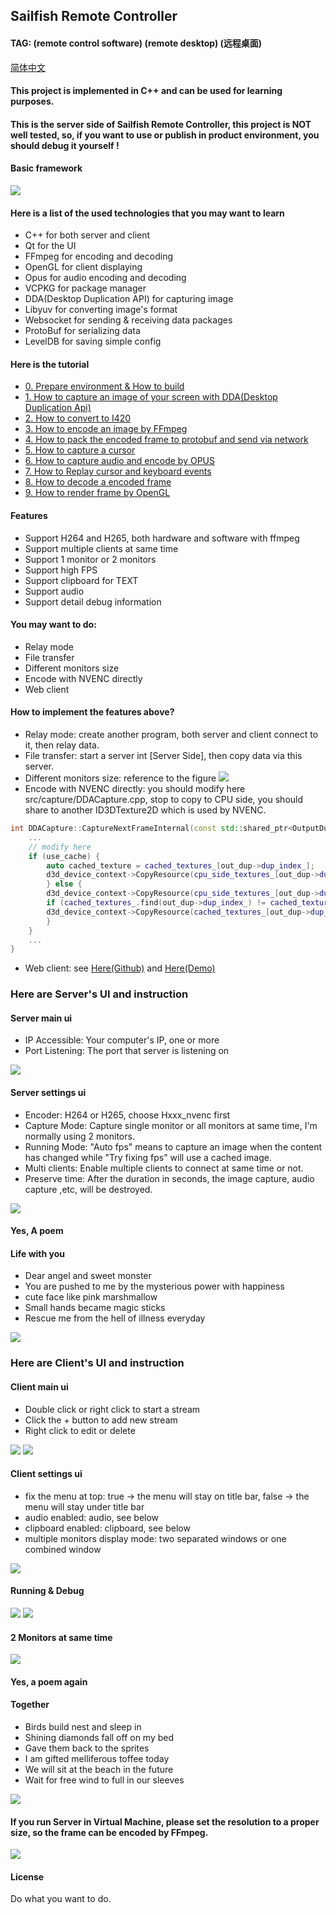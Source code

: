 ## Sailfish Remote Controller
#### TAG: (remote control software) (remote desktop) (远程桌面)
[简体中文](README_CN.md)

#### This project is implemented in C++ and can be used for learning purposes.
#### This is the server side of Sailfish Remote Controller, this project is NOT well tested, so, if you want to use or publish in product environment, you should debug it yourself !

#### Basic framework
![](images/basic_framework.png)
#### Here is a list of the used technologies that you may want to learn 
- C++ for both server and client
- Qt for the UI
- FFmpeg for encoding and decoding
- OpenGL for client displaying
- Opus for audio encoding and decoding
- VCPKG for package manager
- DDA(Desktop Duplication API) for capturing image
- Libyuv for converting image's format
- Websocket for sending & receiving data packages
- ProtoBuf for serializing data
- LevelDB for saving simple config

#### Here is the tutorial
- [0. Prepare environment & How to build ](docs/0_Prepare.md)
- [1. How to capture an image of your screen with DDA(Desktop Duplication Api)](docs/1_Capture_screen.md)
- [2. How to convert to I420](docs/2_Convert_to_I420.md)
- [3. How to encode an image by FFmpeg](docs/3_FFmpeg_encoder.md)
- [4. How to pack the encoded frame to protobuf and send via network](docs/4_Pack_to_Protobuf.md)
- [5. How to capture a cursor](docs/5_Capture_cursor.md)
- [6. How to capture audio and encode by OPUS](docs/6_Capture_audio.md)
- [7. How to Replay cursor and keyboard events](docs/7_Replay.md)
- [8. How to decode a encoded frame](docs/8_Decode.md)
- [9. How to render frame by OpenGL](docs/9_Render_OpenGL.md)

#### Features  
- Support H264 and H265, both hardware and software with ffmpeg
- Support multiple clients at same time
- Support 1 monitor or 2 monitors
- Support high FPS
- Support clipboard for TEXT
- Support audio
- Support detail debug information

#### You may want to do:
- Relay mode
- File transfer
- Different monitors size
- Encode with NVENC directly
- Web client
#### How to implement the features above?
- Relay mode: create another program, both server and client connect to it, then relay data.
- File transfer: start a server int [Server Side], then copy data via this server.
- Different monitors size: reference to the figure
![](images/different_monitor_size.png)
- Encode with NVENC directly: you should modify here src/capture/DDACapture.cpp, stop to copy to CPU side, you should share to another ID3DTexture2D which is used by NVENC.
```c++
int DDACapture::CaptureNextFrameInternal(const std::shared_ptr<OutputDuplication>& out_dup, int timeout) {
    ...
    // modify here
    if (use_cache) {
        auto cached_texture = cached_textures_[out_dup->dup_index_];
        d3d_device_context->CopyResource(cpu_side_textures_[out_dup->dup_index_], cached_texture);
        } else {
        d3d_device_context->CopyResource(cpu_side_textures_[out_dup->dup_index_], gpu_side_texture);
        if (cached_textures_.find(out_dup->dup_index_) != cached_textures_.end()) {
        d3d_device_context->CopyResource(cached_textures_[out_dup->dup_index_], gpu_side_texture);
        }
    } 
    ...
}
```
- Web client: see [Here(Github)](https://github.com/w3c/webcodecs) and [Here(Demo)](https://w3c.github.io/webcodecs/samples/video-decode-display/)

### Here are Server's UI and instruction
#### Server main ui
- IP Accessible: Your computer's IP, one or more
- Port Listening: The port that server is listening on

![](images/main_ui.png)

#### Server settings ui
- Encoder: H264 or H265, choose Hxxx_nvenc first
- Capture Mode: Capture single monitor or all monitors at same time, I'm normally using 2 monitors.
- Running Mode: "Auto fps" means to capture an image when the content has changed while "Try fixing fps" will use a cached image.
- Multi clients: Enable multiple clients to connect at same time or not.
- Preserve time: After the duration in seconds, the image capture, audio capture ,etc, will be destroyed.

![](images/main_ui_settings.png)
#### Yes, A poem
#### Life with you
- Dear angel and sweet monster
- You are pushed to me by the mysterious power with happiness
- cute face like pink marshmallow
- Small hands became magic sticks
- Rescue me from the hell of illness everyday

![](images/main_ui_poem.png)

### Here are Client's UI and instruction

#### Client main ui
- Double click or right click to start a stream
- Click the + button to add new stream
- Right click to edit or delete

![](images/client_main.png)
![](images/client_main_add.png)

#### Client settings ui
- fix the menu at top: true -> the menu will stay on title bar, false -> the menu will stay under title bar
- audio enabled: audio, see below
- clipboard enabled: clipboard, see below
- multiple monitors display mode: two separated windows or one combined window

![](images/client_main_settings.png)

#### Running & Debug
![](images/client_operator.png)
![](images/client_debug.png)

#### 2 Monitors at same time
![](images/client_2_separated.png)

#### Yes, a poem again
#### Together
- Birds build nest and sleep in
- Shining diamonds fall off on my bed
- Gave them back to the sprites
- I am gifted melliferous toffee today
- We will sit at the beach in the future
- Wait for free wind to full in our sleeves


![](images/client_poem.png)

#### If you run Server in Virtual Machine, please set the resolution to a proper size, so the frame can be encoded by FFmpeg.
![](images/VM_Settings.png)

#### License
Do what you want to do.